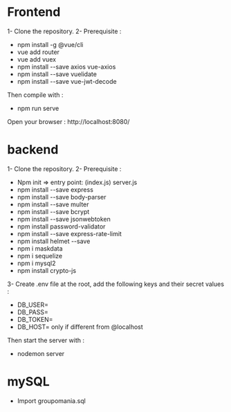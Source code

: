 
# Frontend
1- Clone the repository.
2- Prerequisite :
- npm install -g @vue/cli
- vue add router
- vue add vuex  
- npm install --save axios vue-axios
- npm install --save vuelidate
- npm install --save vue-jwt-decode

Then compile with : 
- npm run serve

Open your browser : http://localhost:8080/


# backend
1- Clone the repository.
2- Prerequisite :
- Npm init => entry point: (index.js) server.js
- npm install --save express
- npm install --save body-parser
- npm install --save multer
- npm install --save bcrypt
- npm install --save jsonwebtoken
- npm install password-validator
- npm install --save express-rate-limit
- npm install helmet --save
- npm i maskdata
- npm i sequelize
- npm i mysql2
- npm install crypto-js


3- Create .env file at the root, add the following keys and their secret values :
- DB_USER=
- DB_PASS=
- DB_TOKEN=
- DB_HOST= only if different from @localhost

Then start the server with : 
- nodemon server


# mySQL
- Import groupomania.sql